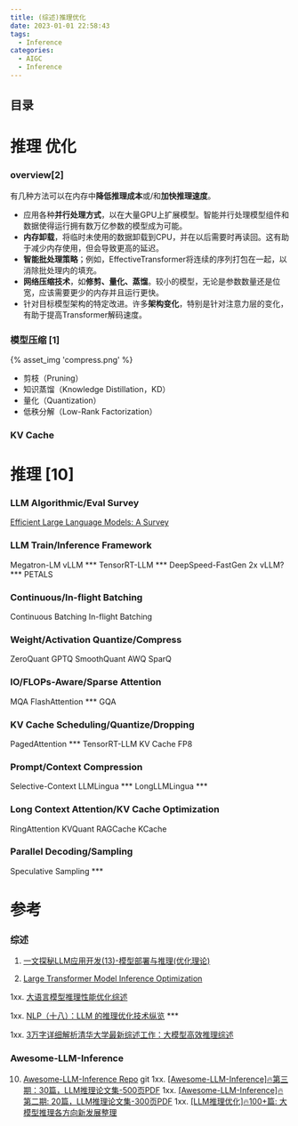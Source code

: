 ```yaml
---
title: (综述)推理优化
date: 2023-01-01 22:58:43
tags:
  - Inference
categories: 
  - AIGC
  - Inference 
---
```


<p></p>
<!-- more -->

## 目录
<!-- toc -->

# 推理 优化
### overview[2]
有几种方法可以在内存中**降低推理成本**或/和**加快推理速度**。
- 应用各种**并行处理方式**，以在大量GPU上扩展模型。智能并行处理模型组件和数据使得运行拥有数万亿参数的模型成为可能。
- **内存卸载**，将临时未使用的数据卸载到CPU，并在以后需要时再读回。这有助于减少内存使用，但会导致更高的延迟。
- **智能批处理策略**；例如，EffectiveTransformer将连续的序列打包在一起，以消除批处理内的填充。
- **网络压缩技术**，如**修剪、量化、蒸馏**。较小的模型，无论是参数数量还是位宽，应该需要更少的内存并且运行更快。
- 针对目标模型架构的特定改进。许多**架构变化**，特别是针对注意力层的变化，有助于提高Transformer解码速度。

### 模型压缩 [1]

{% asset_img 'compress.png' %}

+ 剪枝（Pruning）
+ 知识蒸馏（Knowledge Distillation，KD）
+ 量化（Quantization）
+ 低秩分解（Low-Rank Factorization）

### KV Cache

# 推理 [10]
### LLM Algorithmic/Eval Survey
[Efficient Large Language Models: A Survey](https://github.com/AIoT-MLSys-Lab/Efficient-LLMs-Survey)


### LLM Train/Inference Framework
Megatron-LM
vLLM ***
TensorRT-LLM ***
DeepSpeed-FastGen 2x vLLM?  ***
PETALS

### Continuous/In-flight Batching
Continuous Batching
In-flight Batching

### Weight/Activation Quantize/Compress
ZeroQuant
GPTQ
SmoothQuant
AWQ
SparQ

### IO/FLOPs-Aware/Sparse Attention
MQA
FlashAttention ***
GQA

### KV Cache Scheduling/Quantize/Dropping
PagedAttention *** 
TensorRT-LLM KV Cache FP8

### Prompt/Context Compression
Selective-Context
LLMLingua ***
LongLLMLingua ***

### Long Context Attention/KV Cache Optimization
RingAttention
KVQuant
RAGCache
KCache

### Parallel Decoding/Sampling
Speculative Sampling ***

# 参考
### 综述
1. [一文探秘LLM应用开发(13)-模型部署与推理(优化理论) ](https://mp.weixin.qq.com/s/glPPSqHjsnDjC0DZSuuPzA) 

2. [Large Transformer Model Inference Optimization ](https://lilianweng.github.io/posts/2023-01-10-inference-optimization/)

1xx. [大语言模型推理性能优化综述](https://zhuanlan.zhihu.com/p/656485997)

1xx. [NLP（十八）：LLM 的推理优化技术纵览](https://zhuanlan.zhihu.com/p/642412124) *** 

1xx. [3万字详细解析清华大学最新综述工作：大模型高效推理综述](https://mp.weixin.qq.com/s/U9ESiWehnoKc9SnDz7DVKg)

### Awesome-LLM-Inference
10. [Awesome-LLM-Inference Repo](https://github.com/DefTruth/Awesome-LLM-Inference) git
1xx. [[Awesome-LLM-Inference]🔥第三期：30篇，LLM推理论文集-500页PDF](https://zhuanlan.zhihu.com/p/669777159)
1xx. [[Awesome-LLM-Inference]🔥第二期: 20篇，LLM推理论文集-300页PDF](https://zhuanlan.zhihu.com/p/658091768)
1xx. [[LLM推理优化]🔥100+篇: 大模型推理各方向新发展整理](https://zhuanlan.zhihu.com/p/693680304)

